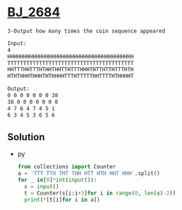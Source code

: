# [BJ_2684](https://acmicpc.net/problem/2684)

```en
3-Output how many times the coin sequence appeared
```

```txt
Input:
4
HHHHHHHHHHHHHHHHHHHHHHHHHHHHHHHHHHHHHHHH
TTTTTTTTTTTTTTTTTTTTTTTTTTTTTTTTTTTTTTTT
HHTTTHHTTTHTHHTHHTTHTTTHHHTHTTHTTHTTTHTH
HTHTHHHTHHHTHTHHHHTTTHTTTTTHHTTTTHTHHHHT

Output:
0 0 0 0 0 0 0 38
38 0 0 0 0 0 0 0
4 7 6 4 7 4 5 1
6 3 4 5 3 6 5 6
```

## Solution

* py

  ```py
  from collections import Counter
  a = 'TTT TTH THT THH HTT HTH HHT HHH'.split()
  for _ in[0]*int(input()):
    s = input()
    t = Counter(s[i:i+3]for i in range(0, len(s)-2))
    print(*[t[i]for i in a])
  ```
